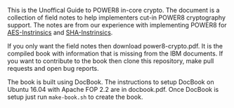 This is the Unoffical Guide to POWER8 in-core crypto. The document is a collection of field notes to help implementers cut-in POWER8 cryptography support. The notes are from our experience with implementing POWER8 for [AES-Instrinsics](https://github.com/noloader/AES-Intrinsics) and [SHA-Instrinsics](https://github.com/noloader/SHA-Intrinsics).

If you only want the field notes then download power8-crypto.pdf. It is the compiled book with information that is missing from the IBM documents. If you want to contribute to the book then clone this repository, make pull requests and open bug reports.

The book is built using DocBook. The instructions to setup DocBook on Ubuntu 16.04 with Apache FOP 2.2 are in docbook.pdf. Once DocBook is setup just run `make-book.sh` to create the book.

